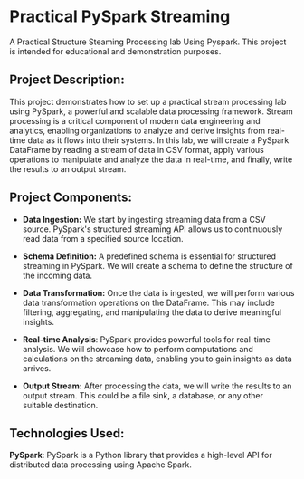 # Practical PySpark Streaming
A Practical Structure Steaming Processing lab Using Pyspark. This project is intended for educational and demonstration purposes.
## Project Description:

This project demonstrates how to set up a practical stream processing lab using PySpark, a powerful and scalable data processing framework. Stream processing is a critical component of modern data engineering and analytics, enabling organizations to analyze and derive insights from real-time data as it flows into their systems. In this lab, we will create a PySpark DataFrame by reading a stream of data in CSV format, apply various operations to manipulate and analyze the data in real-time, and finally, write the results to an output stream.

## Project Components:

* **Data Ingestion:** We start by ingesting streaming data from a CSV source. PySpark's structured streaming API allows us to continuously read data from a specified source location.

* **Schema Definition:** A predefined schema is essential for structured streaming in PySpark. We will create a schema to define the structure of the incoming data.

* **Data Transformation:** Once the data is ingested, we will perform various data transformation operations on the DataFrame. This may include filtering, aggregating, and manipulating the data to derive meaningful insights.

* **Real-time Analysis**: PySpark provides powerful tools for real-time analysis. We will showcase how to perform computations and calculations on the streaming data, enabling you to gain insights as data arrives.

* **Output Stream:** After processing the data, we will write the results to an output stream. This could be a file sink, a database, or any other suitable destination.

## Technologies Used:

**PySpark**: PySpark is a Python library that provides a high-level API for distributed data processing using Apache Spark.
